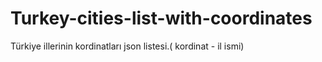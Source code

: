 # Turkey-cities-list-with-coordinates
Türkiye illerinin kordinatları json listesi.( kordinat - il ismi)
